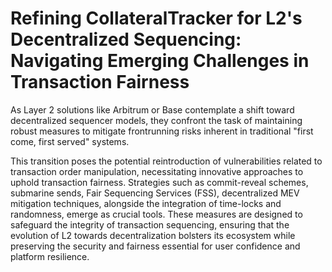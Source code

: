 # Refining CollateralTracker for L2's Decentralized Sequencing: Navigating Emerging Challenges in Transaction Fairness

As Layer 2 solutions like Arbitrum or Base contemplate a shift toward decentralized sequencer models, they confront the task of maintaining robust measures to mitigate frontrunning risks inherent in traditional "first come, first served" systems.

This transition poses the potential reintroduction of vulnerabilities related to transaction order manipulation, necessitating innovative approaches to uphold transaction fairness. Strategies such as commit-reveal schemes, submarine sends, Fair Sequencing Services (FSS), decentralized MEV mitigation techniques, alongside the integration of time-locks and randomness, emerge as crucial tools. These measures are designed to safeguard the integrity of transaction sequencing, ensuring that the evolution of L2 towards decentralization bolsters its ecosystem while preserving the security and fairness essential for user confidence and platform resilience.